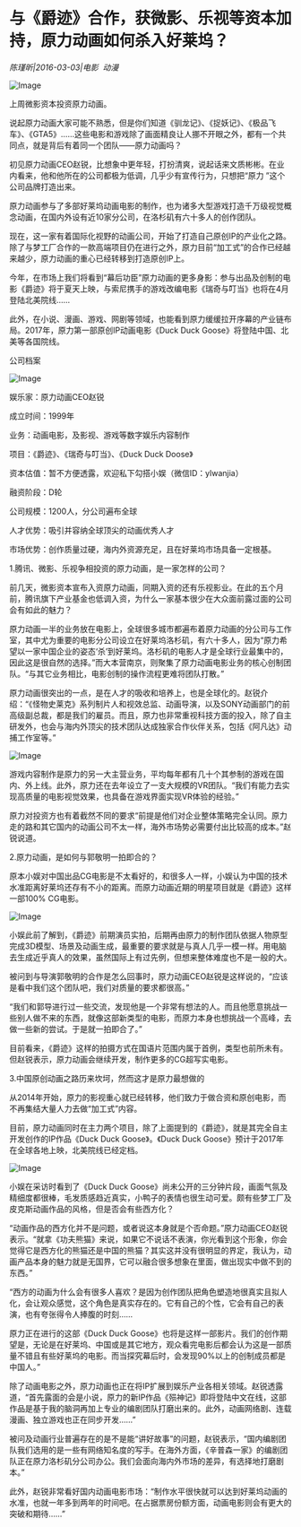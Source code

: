 # 与《爵迹》合作，获微影、乐视等资本加持，原力动画如何杀入好莱坞？

*陈瑾昕|2016-03-03|电影 
                                                动漫*

![Image](http://p3.pstatp.com/large/5e7f000050a7eccadf96)

上周微影资本投资原力动画。

说起原力动画大家可能不熟悉，但是你们知道《驯龙记》、《捉妖记》、《极品飞车》、《GTA5》……这些电影和游戏除了画面精良让人挪不开眼之外，都有一个共同点，就是背后有着同一个团队——原力动画吗？

初见原力动画CEO赵锐，比想象中更年轻，打扮清爽，说起话来文质彬彬。在业内看来，他和他所在的公司都极为低调，几乎少有宣传行为，只想把“原力 ”这个公司品牌打造出来。

原力动画参与了多部好莱坞动画电影的制作，也为诸多大型游戏打造千万级视觉概念动画，在国内外设有近10家分公司，在洛杉矶有六十多人的创作团队。

现在，这一家有着国际化视野的动画公司，开始了打造自己原创IP的产业化之路。除了与梦工厂合作的一款高端项目仍在进行之外，原力目前“加工式”的合作已经越来越少，原力动画的重心已经转移到打造原创IP上。

今年，在市场上我们将看到“幕后功臣”原力动画的更多身影：参与出品及创制的电影《爵迹》将于夏天上映，与索尼携手的游戏改编电影《瑞奇与叮当》也将在4月登陆北美院线……

此外，在小说、漫画、游戏、网剧等领域，也能看到原力缓缓拉开序幕的产业链布局。2017年，原力第一部原创IP动画电影《Duck Duck Goose》将登陆中国、北美等各国院线。

公司档案

![Image](http://p3.pstatp.com/large/5e7f000050a807b8321c)

娱乐家：原力动画CEO赵锐

成立时间：1999年

业务：动画电影，及影视、游戏等数字娱乐内容制作

项目：《爵迹》、《瑞奇与叮当》、《Duck Duck Doose》

资本估值：暂不方便透露，欢迎私下勾搭小娱（微信ID：ylwanjia）

融资阶段：D轮

公司规模：1200人，分公司遍布全球

人才优势：吸引并容纳全球顶尖的动画优秀人才

市场优势：创作质量过硬，海内外资源充足，且在好莱坞市场具备一定根基。

1.腾讯、微影、乐视争相投资的原力动画，是一家怎样的公司？

前几天，微影资本宣布入资原力动画，同期入资的还有乐视影业。在此的五个月前，腾讯旗下产业基金也低调入资，为什么一家基本很少在大众面前露过面的公司会有如此的魅力？

原力动画一半的业务放在电影上，全球很多城市都遍布着原力动画的分公司与工作室，其中尤为重要的电影分公司设立在好莱坞洛杉矶，有六十多人，因为“原力希望以一家中国企业的姿态‘杀’到好莱坞。洛杉矶的电影人才是全球行业最集中的，因此这是很自然的选择。”而大本营南京，则聚集了原力动画电影业务的核心创制团队。“与其它业务相比，电影创制的操作流程更难将团队打散。”

原力动画很突出的一点，是在人才的吸收和培养上，也是全球化的。赵锐介绍：“《怪物史莱克》系列制片人和视效总监、动画导演，以及SONY动画部门的前高级副总裁，都是我们的雇员。而且，原力也非常重视科技方面的投入，除了自主研发外，也会与海内外顶尖的技术团队达成独家合作伙伴关系，包括《阿凡达》动捕工作室等。”

![Image](http://p2.pstatp.com/large/5e8000004f7e08a9920e)

游戏内容制作是原力的另一大主营业务，平均每年都有几十个其参制的游戏在国内、外上线。此外，原力还在去年设立了一支大规模的VR团队。“我们有能力去实现高质量的电影视觉效果，也具备在游戏界面实现VR体验的经验。”

原力对投资方也有着截然不同的要求“前提是他们对企业整体策略完全认同。原力走的路和其它国内的动画公司不太一样，海外市场势必需要付出比较高的成本。”赵锐说道。

2.原力动画，是如何与郭敬明一拍即合的？

原本小娱对中国出品CG电影是不太看好的，和很多人一样，小娱认为中国的技术水准距离好莱坞还存有不小的距离。而原力动画近期的明星项目就是《爵迹》这样一部100% CG电影。

![Image](http://p2.pstatp.com/large/5e8600018d99c1a72ecb)

小娱此前了解到，《爵迹》前期演员实拍，后期再由原力的制作团队依据人物原型完成3D模型、场景及动画生成，最重要的要求就是与真人几乎一模一样。用电脑去生成近乎真人的效果，虽然国际上有过先例，但想来整体难度也不是一般的大。

被问到与导演郭敬明的合作是怎么回事时，原力动画CEO赵锐是这样说的，“应该是看中我们这个团队吧，我们对质量的要求都很高。”

“我们和郭导进行过一些交流，发现他是一个非常有想法的人。而且他愿意挑战一些别人做不来的东西，就像这部新类型的电影，而原力本身也想挑战一个高峰，去做一些新的尝试。于是就一拍即合了。”

目前看来，《爵迹》这样的拍摄方式在国语片范围内属于首例，类型也前所未有。但赵锐表示，原力动画会继续开发，制作更多的CG超写实电影。

3.中国原创动画之路历来坎坷，然而这才是原力最想做的

从2014年开始，原力的影视重心就已经转移，他们致力于做合资和原创电影，而不再集结大量人力去做“加工式”内容。

目前，原力动画同时在主力两个项目，除了上面提到的《爵迹》，就是其完全自主开发创作的IP作品《Duck Duck Goose》。《Duck Duck Goose》预计于2017年在全球各地上映，北美院线已经定档。

![Image](http://p3.pstatp.com/large/5e81000569950d8a941b)

小娱在采访时看到了《Duck Duck Goose》尚未公开的三分钟片段，画面气氛及精细度都很棒，毛发质感趋近真实，小鸭子的表情也很生动可爱。颇有些梦工厂及皮克斯动画作品的风格，但是否会有些西方化？

“动画作品的西方化并不是问题，或者说这本身就是个否命题。”原力动画CEO赵锐表示。“就拿《功夫熊猫》来说，如果它不说话不表演，你光看到这个形象，你会觉得它是西方化的熊猫还是中国的熊猫？其实这并没有很明显的界定，我认为，动画产品本身的魅力就是无国界，它可以融合很多想象在里面，做出现实中做不到的东西。”

“西方的动画为什么会有很多人喜欢？是因为创作团队把角色塑造地很真实且拟人化，会让观众感觉，这个角色是真实存在的。它有自己的个性，它会有自己的表演，也有夸张得令人捧腹的时刻……

原力正在进行的这部《Duck Duck Goose》也将是这样一部影片。我们的创作期望是，无论是在好莱坞、中国或是其它地方，观众看完电影后都会认为这是一部质量不错且有些好莱坞的电影。而当探究幕后时，会发现90%以上的创制成员都是中国人。”

除了动画电影之外，原力动画也正在将IP扩展到娱乐产业各相关领域。赵锐透露道，“首先露面的会是小说，原力的新IP作品《殒神记》即将登陆中文在线，这部作品是基于我的脑洞再加上专业的编剧团队打磨出来的。此外，动画网络剧、连载漫画、独立游戏也正在同步开发……”

被问及动画行业普遍存在的是不是能“讲好故事”的问题，赵锐表示，“国内编剧团队我们选用的是一些有网络知名度的写手。在海外方面，《辛普森一家》的编剧团队正在原力洛杉矶分公司办公。我们会面向海内外市场的差异，有选择地打磨剧本。”

此外，赵锐非常看好国内动画电影市场：“制作水平很快就可以达到好莱坞动画的水准，也就一年多到两年的时间吧。在占据票房份额方面，动画电影则会有更大的突破和期待……”

